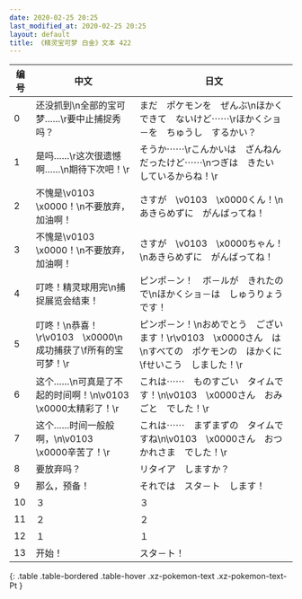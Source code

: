 ```yaml
---
date: 2020-02-25 20:25
last_modified_at: 2020-02-25 20:25
layout: default
title: 《精灵宝可梦 白金》文本 422
---
```

| 编号 | 中文 | 日文 |
| ---- | ---- | ---- |
| 0 | 还没抓到\n全部的宝可梦……\r要中止捕捉秀吗？ | まだ　ポケモンを　ぜんぶ\nほかく　できて　ないけど⋯⋯\rほかくショ－を　ちゅうし　するかい？ |
| 1 | 是吗……\r这次很遗憾啊……\n期待下次吧！\r | そうか⋯⋯\rこんかいは　ざんねん　だったけど⋯⋯\nつぎは　きたい　しているからね！\r |
| 2 | 不愧是\v0103　\x0000！\n不要放弃，加油啊！ | さすが　\v0103　\x0000くん！\nあきらめずに　がんばってね！ |
| 3 | 不愧是\v0103　\x0000！\n不要放弃，加油啊！ | さすが　\v0103　\x0000ちゃん！\nあきらめずに　がんばってね！ |
| 4 | 叮咚！精灵球用完\n捕捉展览会结束！ | ピンポ－ン！　ボ－ルが　きれたので\nほかくショ－は　しゅうりょう　です！ |
| 5 | 叮咚！\n恭喜！\r\v0103　\x0000\n成功捕获了\f所有的宝可梦！\r | ピンポ－ン！\nおめでとう　ございます！\r\v0103　\x0000さん　は\nすべての　ポケモンの　ほかくに\fせいこう　しました！\r |
| 6 | 这个……\n可真是了不起的时间啊！\n\v0103　\x0000太精彩了！\r | これは⋯⋯　ものすごい　タイムです！\n\v0103　\x0000さん　おみごと　でした！\r |
| 7 | 这个……时间一般般啊，\n\v0103　\x0000辛苦了！\r | これは⋯⋯　まずまずの　タイムですね\n\v0103　\x0000さん　おつかれさま　でした！\r |
| 8 | 要放弃吗？ | リタイア　しますか？ |
| 9 | 那么，预备！ | それでは　スタ－ト　します！ |
| 10 | ３ | ３ |
| 11 | ２ | ２ |
| 12 | １ | １ |
| 13 | 开始！ | スタ－ト！ |
{: .table .table-bordered .table-hover .xz-pokemon-text .xz-pokemon-text-Pt }